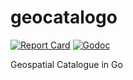 # geocatalogo

[![Report Card](https://goreportcard.com/badge/github.com/tomkralidis/geocatalogo)](https://goreportcard.com/report/github.com/tomkralidis/geocatalogo)
[![Godoc](http://img.shields.io/badge/godoc-reference-blue.svg?style=flat)](https://godoc.org/github.com/tomkralidis/geocatalogo)

Geospatial Catalogue in Go
